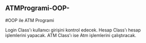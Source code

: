 ## ATMProgrami-OOP-
#OOP ile ATM Programi 

Login Class'ı kullanıcı girişini kontrol edecek.
Hesap Class'ı hesap işlemlerini yapacak.
ATM Class'ı ise Atm işlemlerini çalıştıracak.
